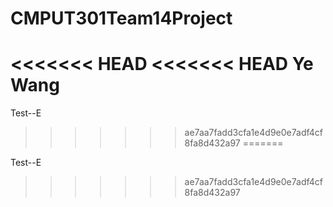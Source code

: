 # CMPUT301Team14Project
<<<<<<< HEAD
<<<<<<< HEAD
Ye Wang
=======

Test--E
>>>>>>> ae7aa7fadd3cfa1e4d9e0e7adf4cf8fa8d432a97
=======

Test--E
>>>>>>> ae7aa7fadd3cfa1e4d9e0e7adf4cf8fa8d432a97
